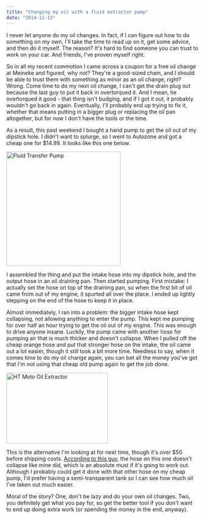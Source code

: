 ```yaml
---
title: "Changing my oil with a fluid extractor pump"
date: "2014-11-13"
---
```


I never let anyone do my oil changes. In fact, if I can figure out how to do something on my own, I'll take the time to read up on it, get some advice, and then do it myself. The reason? It's hard to find someone you can trust to work on your car. And friends, I've proven myself right.

So in all my recent commotion I came across a coupon for a free oil change at Meineke and figured, why not? They're a good-sized chain, and I should be able to trust them with something as minor as an oil change, right? Wrong. Come time to do my next oil change, I can't get the drain plug out because the last guy to put it back in overtorqued it. And I mean, he overtorqued it good - that thing isn't budging, and if I got it out, it probably wouldn't go back in again. Eventually, I'll probably end up trying to fix it, whether that means putting in a bigger plug or replacing the oil pan altogether, but for now I don't have the tools or the time.

As a result, this past weekend I bought a hand pump to get the oil out of my dipstick hole. I didn't want to splurge, so I went to Autozone and got a cheap one for $14.99. It looks like this one below.

<a href="http://andrewdelosreyes.com/wp-content/uploads/2014/11/1.jpg"><img class="alignnone size-medium wp-image-70" src="http://andrewdelosreyes.com/wp-content/uploads/2014/11/1-300x300.jpg" alt="Fluid Transfer Pump" width="300" height="300" /></a>

I assembled the thing and put the intake hose into my dipstick hole, and the output hose in an oil draining pan. Then started pumping. First mistake: I actually set the hose on top of the draining pan, so when the first bit of oil came from out of my engine, it spurted all over the place. I ended up lightly stepping on the end of the hose to keep it in place.

Almost immediately, I ran into a problem: the bigger intake hose kept collapsing, not allowing anything to enter the pump. This kept me pumping for over half an hour trying to get the oil out of my engine. This was enough to drive anyone insane. Luckily, the pump came with another hose for pumping air that is much thicker and doesn't collapse. When I pulled off the cheap orange hose and put that stronger hose on the intake, the oil came out a lot easier, though it still took a bit more time. Needless to say, when it comes time to do my oil change again, you can bet all the money you've got that I'm not using that cheap old pump again to get the job done.

<a href="http://andrewdelosreyes.com/wp-content/uploads/2014/11/shopping.jpg"><img class="alignnone size-full wp-image-71" src="http://andrewdelosreyes.com/wp-content/uploads/2014/11/shopping.jpg" alt="HT Moto Oil Extractor" width="266" height="186" /></a>

This is the alternative I'm looking at for next time, though it's over $50 before shipping costs. <a title="Oil extractor pump video" href="http://www.youtube.com/watch?v=ZPflVUzVxJ8">According to this guy</a>, the hose on this one doesn't collapse like mine did, which is an absolute must if it's going to work out. Although I probably could get it done with that other hose on my cheap pump, I'd prefer having a semi-transparent tank so I can see how much oil I've taken out much easier.

Moral of the story? One, don't be lazy and do your own oil changes. Two, you definitely get what you pay for, so get the better tool if you don't want to end up doing extra work (or spending the money in the end, anyway).